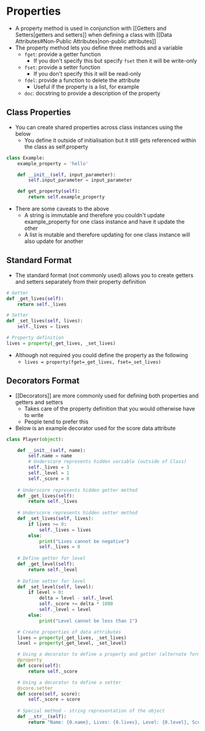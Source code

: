 # Properties

- A property method is used in conjunction with [[Getters and Setters|getters and setters]] when defining a class with [[Data Attributes#Non-Public Attributes|non-public attributes]]
- The property method lets you define three methods and a variable
	- `fget`: provide a getter function
		- If you don't specify this but specify `fset` then it will be write-only
	- `fset`: provide a setter function
		- If you don't specify this it will be read-only
	- `fdel`: provide a function to delete the attribute
		- Useful if the property is a list, for example
	- `doc`: docstring to provide a description of the property

## Class Properties
- You can create shared properties across class instances using the below
	- You define it outside of initialisation but it still gets referenced within the class as self.property
```python
class Example:
	example_property = 'hello'

	def __init__(self, input_parameter):
		self.input_parameter = input_parameter

	def get_property(self):
		return self.example_property
```
- There are some caveats to the above
	-  A string is immutable and therefore you couldn't update example_property for one class instance and have it update the other
	- A list is mutable and therefore updating for one class instance will also update for another

## Standard Format
- The standard format (not commonly used) allows you to create getters and setters separately from their property definition
```python
# Getter
def _get_lives(self):
	return self._lives

# Setter
def _set_lives(self, lives):
	self._lives = lives

# Property definition
lives = property(_get_lives, _set_lives)
```

- Although not required you could define the property as the following
	- `lives = property(fget=_get_lives, fset=_set_lives)`

## Decorators Format
- [[Decorators]] are more commonly used for defining both properties and getters and setters
	- Takes care of the property definition that you would otherwise have to write
	- People tend to prefer this
- Below is an example decorator used for the score data attribute
```python
class Player(object):

	def __init__(self, name):
		self.name = name
		# Underscore represents hidden variable (outside of Class)
		self._lives = 3
		self._level = 1
		self._score = 0
	
	# Underscore represents hidden getter method
	def _get_lives(self):
		return self._lives
	
	# Underscore represents hidden setter method
	def _set_lives(self, lives):
		if lives >= 0:
			self._lives = lives
		else:
			print("Lives cannot be negative")
			self._lives = 0
	
	# Define getter for level
	def _get_level(self):
		return self._level
	
	# Define setter for level
	def _set_level(self, level):
		if level > 0:
			delta = level - self._level
			self._score += delta * 1000
			self._level = level
		else:
			print("Level cannot be less than 1")

	# Create properties of data attributes
	lives = property(_get_lives, _set_lives)
	level = property(_get_level, _set_level)

	# Using a decorator to define a property and getter (alternate form)
	@property
	def score(self):
		return self._score

	# Using a decorator to define a setter
	@score.setter
	def score(self, score):
		self._score = score
		
	# Special method - string representation of the object
	def __str__(self):
		return "Name: {0.name}, Lives: {0.lives}, Level: {0.level}, Score: {0.score}".format(self)
```

